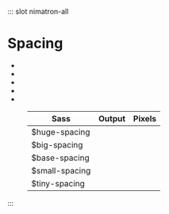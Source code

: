 ::: slot nimatron-all

# Spacing


<ul class="sample--list">
  <li class="sample--spacing-huge-spacing"></li>
  <li class="sample--spacing-big-spacing"></li>
  <li class="sample--spacing-base-spacing"></li>
  <li class="sample--spacing-small-spacing"></li>
  <li class="sample--spacing-tiny-spacing"></li>
</ul>

<figure class="ods-table--figure">
  <table class="ods-table">
    <thead>
      <tr>
        <th scope="column">
          Sass
        </th>
        <th scope="column">
          Output
        </th>
        <th scope="column">
          Pixels
        </th>
      </tr>
    </thead>
    <tbody>
      <tr>
        <td>
          $huge-spacing
        </td>
        <td>
          <span class="conversion--huge-spacing-actual"></span>
        </td>
        <td>
          <span class="conversion--huge-spacing-px"></span>
        </td>
      </tr>
      <tr>
        <td>
          $big-spacing
        </td>
        <td>
          <span class="conversion--big-spacing-actual"></span>
        </td>
        <td>
          <span class="conversion--big-spacing-px"></span>
        </td>
      </tr>
      <tr>
        <td>
          $base-spacing
        </td>
        <td>
          <span class="conversion--base-spacing-actual"></span>
        </td>
        <td>
          <span class="conversion--base-spacing-px"></span>
        </td>
      </tr>
      <tr>
        <td>
          $small-spacing
        </td>
        <td>
          <span class="conversion--small-spacing-actual"></span>
        </td>
        <td>
          <span class="conversion--small-spacing-px"></span>
        </td>
      </tr>
      <tr>
        <td>
          $tiny-spacing
        </td>
        <td>
          <span class="conversion--tiny-spacing-actual"></span>
        </td>
        <td>
          <span class="conversion--tiny-spacing-px"></span>
        </td>
      </tr>
    </tbody>
  </table>
</figure>

:::
